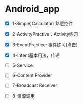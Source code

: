 # Android_app
- [x] 1-Simple)Calculator: 熟悉控件 
- [x] 2-ActivityPractive：Activity练习
- [x] 3-EventPractice: 事件练习(点击)
- [x] 4-Intent基本用法，传递
- [ ]  5-Service
- [ ]  6-Content Provider
- [ ]  7-Broadcast Receiver
- [ ]  8-资源调用

